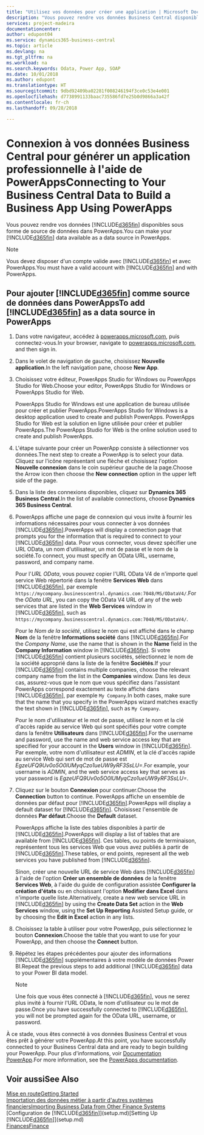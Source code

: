 ```yaml
---
title: "Utilisez vos données pour créer une application | Microsoft Docs"
description: "Vous pouvez rendre vos données Business Central disponibles sous forme de source de données et spécifier une URL OData de vos services Web pour générer une application métier à l'aide de PowerApps."
services: project-madeira
documentationcenter: 
author: edupont04
ms.service: dynamics365-business-central
ms.topic: article
ms.devlang: na
ms.tgt_pltfrm: na
ms.workload: na
ms.search.keywords: Odata, Power App, SOAP
ms.date: 10/01/2018
ms.author: edupont
ms.translationtype: HT
ms.sourcegitcommit: 9dbd92409ba02281f008246194f3ce0c53e4e001
ms.openlocfilehash: d7738991133baac735586fd7e25b0d9866a3a42f
ms.contentlocale: fr-ch
ms.lasthandoff: 09/28/2018

---
```

# <a name="connecting-to-your-business-central-data-to-build-a-business-app-using-powerapps"></a><span data-ttu-id="4e7fc-103">Connexion à vos données Business Central pour générer un application professionnelle à l'aide de PowerApps</span><span class="sxs-lookup"><span data-stu-id="4e7fc-103">Connecting to Your Business Central Data to Build a Business App Using PowerApps</span></span>
<span data-ttu-id="4e7fc-104">Vous pouvez rendre vos données [!INCLUDE[d365fin](includes/d365fin_md.md)] disponibles sous forme de source de données dans PowerApps.</span><span class="sxs-lookup"><span data-stu-id="4e7fc-104">You can make your [!INCLUDE[d365fin](includes/d365fin_md.md)] data available as a data source in PowerApps.</span></span>  

> [!NOTE]  
>   <span data-ttu-id="4e7fc-105">Vous devez disposer d'un compte valide avec [!INCLUDE[d365fin](includes/d365fin_md.md)] et avec PowerApps.</span><span class="sxs-lookup"><span data-stu-id="4e7fc-105">You must have a valid account with [!INCLUDE[d365fin](includes/d365fin_md.md)] and with PowerApps.</span></span>  

## <a name="to-add-included365finincludesd365finmdmd-as-a-data-source-in-powerapps"></a><span data-ttu-id="4e7fc-106">Pour ajouter [!INCLUDE[d365fin](includes/d365fin_md.md)] comme source de données dans PowerApps</span><span class="sxs-lookup"><span data-stu-id="4e7fc-106">To add [!INCLUDE[d365fin](includes/d365fin_md.md)] as a data source in PowerApps</span></span>
1. <span data-ttu-id="4e7fc-107">Dans votre navigateur, accédez à [powerapps.microsoft.com](https://powerapps.microsoft.com/en-us/), puis connectez-vous.</span><span class="sxs-lookup"><span data-stu-id="4e7fc-107">In your browser, navigate to [powerapps.microsoft.com](https://powerapps.microsoft.com/en-us/), and then sign in.</span></span>
2. <span data-ttu-id="4e7fc-108">Dans le volet de navigation de gauche, choisissez **Nouvelle application**.</span><span class="sxs-lookup"><span data-stu-id="4e7fc-108">In the left navigation pane, choose **New App**.</span></span>
3. <span data-ttu-id="4e7fc-109">Choisissez votre éditeur, PowerApps Studio for Windows ou PowerApps Studio for Web.</span><span class="sxs-lookup"><span data-stu-id="4e7fc-109">Choose your editor, PowerApps Studio for Windows or PowerApps Studio for Web.</span></span>

   <span data-ttu-id="4e7fc-110">PowerApps Studio for Windows est une application de bureau utilisée pour créer et publier PowerApps.</span><span class="sxs-lookup"><span data-stu-id="4e7fc-110">PowerApps Studio for Windows is a desktop application used to create and publish PowerApps.</span></span> <span data-ttu-id="4e7fc-111">PowerApps Studio for Web est la solution en ligne utilisée pour créer et publier PowerApps.</span><span class="sxs-lookup"><span data-stu-id="4e7fc-111">The PowerApps Studio for Web is the online solution used to create and publish PowerApps.</span></span>
4. <span data-ttu-id="4e7fc-112">L'étape suivante pour créer un PowerApp consiste à sélectionner vos données.</span><span class="sxs-lookup"><span data-stu-id="4e7fc-112">The next step to create a PowerApp is to select your data.</span></span> <span data-ttu-id="4e7fc-113">Cliquez sur l'icône représentant une flèche et choisissez l'option **Nouvelle connexion** dans le coin supérieur gauche de la page.</span><span class="sxs-lookup"><span data-stu-id="4e7fc-113">Choose the Arrow icon then choose the **New connection** option in the upper left side of the page.</span></span>
5. <span data-ttu-id="4e7fc-114">Dans la liste des connexions disponibles, cliquez sur **Dynamics 365 Business Central**.</span><span class="sxs-lookup"><span data-stu-id="4e7fc-114">In the list of available connections, choose **Dynamics 365 Business Central**.</span></span>
6. <span data-ttu-id="4e7fc-115">PowerApps affiche une page de connexion qui vous invite à fournir les informations nécessaires pour vous connecter à vos données [!INCLUDE[d365fin](includes/d365fin_md.md)].</span><span class="sxs-lookup"><span data-stu-id="4e7fc-115">PowerApps will display a connection page that prompts you for the information that is required to connect to your [!INCLUDE[d365fin](includes/d365fin_md.md)] data.</span></span> <span data-ttu-id="4e7fc-116">Pour vous connecter, vous devez spécifier une URL OData, un nom d'utilisateur, un mot de passe et le nom de la société.</span><span class="sxs-lookup"><span data-stu-id="4e7fc-116">To connect, you must specify an OData URL, username, password, and company name.</span></span>

   <span data-ttu-id="4e7fc-117">Pour l'*URL OData*, vous pouvez copier l'URL OData V4 de n'importe quel service Web répertorié dans la fenêtre **Services Web** dans [!INCLUDE[d365fin](includes/d365fin_md.md)], par exemple `https://mycompany.businesscentral.dynamics.com:7048/MS/ODataV4/`.</span><span class="sxs-lookup"><span data-stu-id="4e7fc-117">For the *OData URL*, you can copy the OData V4 URL of any of the web services that are listed in the **Web Services** window in [!INCLUDE[d365fin](includes/d365fin_md.md)], such as `https://mycompany.businesscentral.dynamics.com:7048/MS/ODataV4/`.</span></span>  

   <span data-ttu-id="4e7fc-118">Pour le *Nom de la société*, utilisez le nom qui est affiché dans le champ **Nom** de la fenêtre **Informations société** dans [!INCLUDE[d365fin](includes/d365fin_md.md)].</span><span class="sxs-lookup"><span data-stu-id="4e7fc-118">For the *Company Name*, use the name that is shown in the **Name** field in the **Company Information** window in [!INCLUDE[d365fin](includes/d365fin_md.md)].</span></span> <span data-ttu-id="4e7fc-119">Si votre [!INCLUDE[d365fin](includes/d365fin_md.md)] contient plusieurs sociétés, sélectionnez le nom de la société approprié dans la liste de la fenêtre **Sociétés**.</span><span class="sxs-lookup"><span data-stu-id="4e7fc-119">If your [!INCLUDE[d365fin](includes/d365fin_md.md)] contains multiple companies, choose the relevant company name from the list in the **Companies** window.</span></span> <span data-ttu-id="4e7fc-120">Dans les deux cas, assurez-vous que le nom que vous spécifiez dans l'assistant PowerApps correspond exactement au texte affiché dans [!INCLUDE[d365fin](includes/d365fin_md.md)], par exemple `My Company`.</span><span class="sxs-lookup"><span data-stu-id="4e7fc-120">In both cases, make sure that the name that you specify in the PowerApps wizard matches exactly the text shown in [!INCLUDE[d365fin](includes/d365fin_md.md)], such as `My Company`.</span></span>

   <span data-ttu-id="4e7fc-121">Pour le nom d'utilisateur et le mot de passe, utilisez le nom et la clé d'accès rapide au service Web qui sont spécifiés pour votre compte dans la fenêtre **Utilisateurs** dans [!INCLUDE[d365fin](includes/d365fin_md.md)].</span><span class="sxs-lookup"><span data-stu-id="4e7fc-121">For the username and password, use the name and web service access key that are specified for your account in the **Users** window in [!INCLUDE[d365fin](includes/d365fin_md.md)].</span></span> <span data-ttu-id="4e7fc-122">Par exemple, votre nom d'utilisateur est *ADMIN*, et la clé d'accès rapide au service Web qui sert de mot de passe est *EgzeUFQ9Uv0o5O0lUMyqCzo1ueUW9yRF3SsLU=*.</span><span class="sxs-lookup"><span data-stu-id="4e7fc-122">For example, your username is *ADMIN*, and the web service access key that serves as your password is *EgzeUFQ9Uv0o5O0lUMyqCzo1ueUW9yRF3SsLU=*.</span></span>
7. <span data-ttu-id="4e7fc-123">Cliquez sur le bouton **Connexion** pour continuer.</span><span class="sxs-lookup"><span data-stu-id="4e7fc-123">Choose the **Connection** button to continue.</span></span> <span data-ttu-id="4e7fc-124">PowerApps affiche un ensemble de données par défaut pour [!INCLUDE[d365fin](includes/d365fin_md.md)].</span><span class="sxs-lookup"><span data-stu-id="4e7fc-124">PowerApps will display a default dataset for [!INCLUDE[d365fin](includes/d365fin_md.md)].</span></span> <span data-ttu-id="4e7fc-125">Choisissez l'ensemble de données **Par défaut**.</span><span class="sxs-lookup"><span data-stu-id="4e7fc-125">Choose the **Default** dataset.</span></span>

   <span data-ttu-id="4e7fc-126">PowerApps affiche la liste des tables disponibles à partir de [!INCLUDE[d365fin](includes/d365fin_md.md)].</span><span class="sxs-lookup"><span data-stu-id="4e7fc-126">PowerApps will display a list of tables that are available from [!INCLUDE[d365fin](includes/d365fin_md.md)].</span></span> <span data-ttu-id="4e7fc-127">Ces tables, ou points de terminaison, représentent tous les services Web que vous avez publiés à partir de [!INCLUDE[d365fin](includes/d365fin_md.md)].</span><span class="sxs-lookup"><span data-stu-id="4e7fc-127">These tables, or end points,  represent all the web services you have published from [!INCLUDE[d365fin](includes/d365fin_md.md)].</span></span>

   <span data-ttu-id="4e7fc-128">Sinon, créer une nouvelle URL de service Web dans [!INCLUDE[d365fin](includes/d365fin_md.md)] à l'aide de l'option **Créer un ensemble de données** de la fenêtre **Services Web**, à l'aide du guide de configuration assistée **Configurer la création d'états** ou en choisissant l'option **Modifier dans Excel** dans n'importe quelle liste.</span><span class="sxs-lookup"><span data-stu-id="4e7fc-128">Alternatively, create a new web service URL in [!INCLUDE[d365fin](includes/d365fin_md.md)] by using the **Create Data Set** action in the **Web Services** window, using the **Set Up Reporting** Assisted Setup guide, or by choosing the **Edit in Excel** action in any lists.</span></span>
8. <span data-ttu-id="4e7fc-129">Choisissez la table à utiliser pour votre PowerApp, puis sélectionnez le bouton **Connexion**.</span><span class="sxs-lookup"><span data-stu-id="4e7fc-129">Choose the table that you want to use for your PowerApp, and then choose the **Connect** button.</span></span>
9. <span data-ttu-id="4e7fc-130">Répétez les étapes précédentes pour ajouter des informations [!INCLUDE[d365fin](includes/d365fin_md.md)] supplémentaires à votre modèle de données Power BI.</span><span class="sxs-lookup"><span data-stu-id="4e7fc-130">Repeat the previous steps to add additional [!INCLUDE[d365fin](includes/d365fin_md.md)] data to your Power BI data model.</span></span>

   > [!NOTE]  
   >    <span data-ttu-id="4e7fc-131">Une fois que vous êtes connecté à [!INCLUDE[d365fin](includes/d365fin_md.md)], vous ne serez plus invité à fournir l'URL OData, le nom d'utilisateur ou le mot de passe.</span><span class="sxs-lookup"><span data-stu-id="4e7fc-131">Once you have successfully connected to [!INCLUDE[d365fin](includes/d365fin_md.md)], you will not be prompted again for the OData URL, username, or password.</span></span>

<span data-ttu-id="4e7fc-132">À ce stade, vous êtes connecté à vos données Business Central et vous êtes prêt à générer votre PowerApp.</span><span class="sxs-lookup"><span data-stu-id="4e7fc-132">At this point, you have successfully connected to your Business Central data and are ready to begin building your PowerApp.</span></span> <span data-ttu-id="4e7fc-133">Pour plus d'informations, voir [Documentation PowerApp](https://powerapps.microsoft.com/tutorials/getting-started/).</span><span class="sxs-lookup"><span data-stu-id="4e7fc-133">For more information, see the [PowerApps documentation](https://powerapps.microsoft.com/tutorials/getting-started/).</span></span>

## <a name="see-also"></a><span data-ttu-id="4e7fc-134">Voir aussi</span><span class="sxs-lookup"><span data-stu-id="4e7fc-134">See Also</span></span>
[<span data-ttu-id="4e7fc-135">Mise en route</span><span class="sxs-lookup"><span data-stu-id="4e7fc-135">Getting Started</span></span>](product-get-started.md)  
[<span data-ttu-id="4e7fc-136">Importation des données métier à partir d'autres systèmes financiers</span><span class="sxs-lookup"><span data-stu-id="4e7fc-136">Importing Business Data from Other Finance Systems</span></span>](across-import-data-configuration-packages.md)  
<span data-ttu-id="4e7fc-137">[Configuration de [!INCLUDE[d365fin](includes/d365fin_md.md)]](setup.md)</span><span class="sxs-lookup"><span data-stu-id="4e7fc-137">[Setting Up [!INCLUDE[d365fin](includes/d365fin_md.md)]](setup.md)</span></span>  
[<span data-ttu-id="4e7fc-138">Finances</span><span class="sxs-lookup"><span data-stu-id="4e7fc-138">Finance</span></span>](finance.md)  

